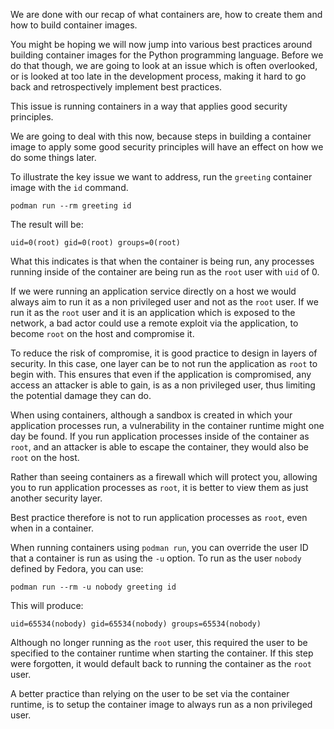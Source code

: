 We are done with our recap of what containers are, how to create them and how to build container images.

You might be hoping we will now jump into various best practices around building container images for the Python programming language. Before we do that though, we are going to look at an issue which is often overlooked, or is looked at too late in the development process, making it hard to go back and retrospectively implement best practices.

This issue is running containers in a way that applies good security principles.

We are going to deal with this now, because steps in building a container image to apply some good security principles will have an effect on how we do some things later.

To illustrate the key issue we want to address, run the `greeting` container image with the `id` command.

```execute
podman run --rm greeting id
```

The result will be:

```
uid=0(root) gid=0(root) groups=0(root)
```

What this indicates is that when the container is being run, any processes running inside of the container are being run as the `root` user with `uid` of 0.

If we were running an application service directly on a host we would always aim to run it as a non privileged user and not as the `root` user. If we run it as the `root` user and it is an application which is exposed to the network, a bad actor could use a remote exploit via the application, to become `root` on the host and compromise it.

To reduce the risk of compromise, it is good practice to design in layers of security. In this case, one layer can be to not run the application as `root` to begin with. This ensures that even if the application is compromised, any access an attacker is able to gain, is as a non privileged user, thus limiting the potential damage they can do.

When using containers, although a sandbox is created in which your application processes run, a vulnerability in the container runtime might one day be found. If you run application processes inside of the container as `root`, and an attacker is able to escape the container, they would also be `root` on the host.

Rather than seeing containers as a firewall which will protect you, allowing you to run application processes as `root`, it is better to view them as just another security layer.

Best practice therefore is not to run application processes as `root`, even when in a container.

When running containers using `podman run`, you can override the user ID that a container is run as using the `-u` option. To run as the user `nobody` defined by Fedora, you can use:

```execute
podman run --rm -u nobody greeting id
```

This will produce:

```
uid=65534(nobody) gid=65534(nobody) groups=65534(nobody)
```

Although no longer running as the `root` user, this required the user to be specified to the container runtime when starting the container. If this step were forgotten, it would default back to running the container as the `root` user.

A better practice than relying on the user to be set via the container runtime, is to setup the container image to always run as a non privileged user.
